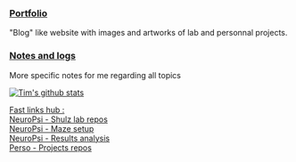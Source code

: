 ### [Portfolio](https://josttim.github.io/JostTim/)
"Blog" like website with images and artworks of lab and personnal projects.

### [Notes and logs](https://josttim.github.io/Klog/)
More specific notes for me regarding all topics

[![Tim's github stats](https://github-readme-stats.vercel.app/api?username=JostTim&show_icons=true&include_all_commits=true)](https://github.com/JostTim/JostTim)

<ins>Fast links hub :</ins>  
[NeuroPsi - Shulz lab repos](https://github.com/ShulzLab)  
[NeuroPsi - Maze setup](https://github.com/FreelyMovingSetup)  
[NeuroPsi - Results analysis](https://github.com/FreelyMovingAnalysis)  
[Perso - Projects repos](https://github.com/JostTim-Projects)  

